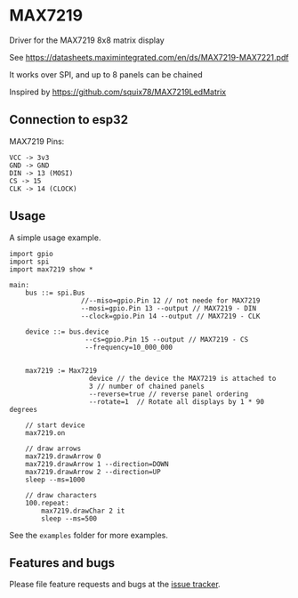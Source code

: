 # MAX7219
Driver for the MAX7219 8x8 matrix display

See https://datasheets.maximintegrated.com/en/ds/MAX7219-MAX7221.pdf

It works over SPI, and up to 8 panels can be chained

Inspired by https://github.com/squix78/MAX7219LedMatrix

## Connection to esp32

MAX7219 Pins:
```
VCC -> 3v3
GND -> GND
DIN -> 13 (MOSI)
CS -> 15 
CLK -> 14 (CLOCK)
```


## Usage
A simple usage example.

``` toit
import gpio
import spi
import max7219 show *

main:
    bus ::= spi.Bus 
                  //--miso=gpio.Pin 12 // not neede for MAX7219
                  --mosi=gpio.Pin 13 --output // MAX7219 - DIN
                  --clock=gpio.Pin 14 --output // MAX7219 - CLK

    device ::= bus.device
                   --cs=gpio.Pin 15 --output // MAX7219 - CS
                   --frequency=10_000_000


    max7219 := Max7219 
                    device // the device the MAX7219 is attached to
                    3 // number of chained panels
                    --reverse=true // reverse panel ordering
                    --rotate=1  // Rotate all displays by 1 * 90 degrees

    // start device
    max7219.on

    // draw arrows
    max7219.drawArrow 0
    max7219.drawArrow 1 --direction=DOWN
    max7219.drawArrow 2 --direction=UP
    sleep --ms=1000

    // draw characters
    100.repeat:
        max7219.drawChar 2 it
        sleep --ms=500
```

See the `examples` folder for more examples.

## Features and bugs

Please file feature requests and bugs at the [issue tracker][tracker].

[tracker]: https://github.com/JWood48/toit-max7219/issues

